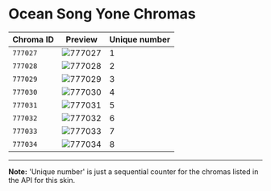# Ocean Song Yone Chromas

| Chroma ID | Preview | Unique number |
|---|---|---|
| `777027` | ![777027](https://raw.communitydragon.org/latest/plugins/rcp-be-lol-game-data/global/default/v1/champion-chroma-images/777/777027.png) | 1 |
| `777028` | ![777028](https://raw.communitydragon.org/latest/plugins/rcp-be-lol-game-data/global/default/v1/champion-chroma-images/777/777028.png) | 2 |
| `777029` | ![777029](https://raw.communitydragon.org/latest/plugins/rcp-be-lol-game-data/global/default/v1/champion-chroma-images/777/777029.png) | 3 |
| `777030` | ![777030](https://raw.communitydragon.org/latest/plugins/rcp-be-lol-game-data/global/default/v1/champion-chroma-images/777/777030.png) | 4 |
| `777031` | ![777031](https://raw.communitydragon.org/latest/plugins/rcp-be-lol-game-data/global/default/v1/champion-chroma-images/777/777031.png) | 5 |
| `777032` | ![777032](https://raw.communitydragon.org/latest/plugins/rcp-be-lol-game-data/global/default/v1/champion-chroma-images/777/777032.png) | 6 |
| `777033` | ![777033](https://raw.communitydragon.org/latest/plugins/rcp-be-lol-game-data/global/default/v1/champion-chroma-images/777/777033.png) | 7 |
| `777034` | ![777034](https://raw.communitydragon.org/latest/plugins/rcp-be-lol-game-data/global/default/v1/champion-chroma-images/777/777034.png) | 8 |

---

**Note:** 'Unique number' is just a sequential counter for the chromas listed in the API for this skin.